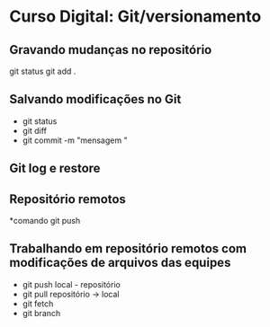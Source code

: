 # Curso Digital: Git/versionamento 

## Gravando mudanças no repositório 
git status 
git add . 

## Salvando modificações no Git
- git status 
- git diff 
- git commit -m "mensagem "

## Git log e restore

## Repositório remotos 
*comando git push 

## Trabalhando em repositório remotos com modificações de arquivos das equipes

* git push 
 local - repositório
* git pull 
  repositório -> local 
* git fetch 
* git branch 
